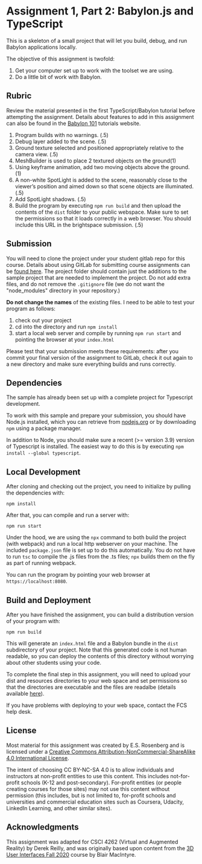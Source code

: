 # Assignment 1, Part 2: Babylon.js and TypeScript

This is a skeleton of a small project that will let you build, debug, and run Babylon applications locally.

The objective of this assignment is twofold:
1. Get your computer set up to work with the toolset we are using.
2. Do a little bit of work with Babylon.

## Rubric
Review the material presented in the first TypeScript/Babylon tutorial before attempting the assignment. Details about features to add in this assignment can also be found in the [Babylon 101](https://doc.babylonjs.com/babylon101/) tutorials website.

1. Program builds with no warnings. (.5)
2. Debug layer added to the scene. (.5)
3. Ground texture selected and positioned appropriately relative to the camera view. (.5)
4. MeshBuilder is used to place 2 textured objects on the ground(1)
5. Using keyframe animation, add two moving objects above the ground. (1)
6. A non-white SpotLight is added to the scene, reasonably close to the viewer’s position and aimed down so that scene objects are illuminated. (.5)
7. Add SpotLight shadows. (.5)
8. Build the program by executing `npm run build` and then upload the contents of the `dist` folder to your public webspace.  Make sure to set the permissions so that it loads correctly in a web browser.  You should include this URL in the brightspace submission. (.5)

## Submission

You will need to clone the project under your student gitlab repo for this course. Details about using GitLab for submitting course assignments can be [found here](https://helpdesk.cs.dal.ca/gitlab). The project folder should contain just the additions to the sample project that are needed to implement the project.  Do not add extra files, and do not remove the `.gitignore` file (we do not want the "node_modules" directory in your repository.)

**Do not change the names** of the existing files.  I need to be able to test your program as follows:

1. check out your project 
2. cd into the directory and run ```npm install```
3. start a local web server and compile by running ```npm run start``` and pointing the browser at your ```index.html```

Please test that your submission meets these requirements: after you commit your final version of the assignment to GitLab, check it out again to a new directory and make sure everything builds and runs correctly.

## Dependencies

The sample has already been set up with a complete project for Typescript development.

To work with this sample and prepare your submission, you should have Node.js installed, which you can retrieve from [nodejs.org](http://nodejs.org) or by downloading `npm` using a package manager.

In addition to Node, you should make sure a recent (>= version 3.9) version of Typescript is installed.  The easiest way to do this is by executing `npm install --global typescript`.

## Local Development 

After cloning and checking out the project, you need to initialize by pulling the dependencies with:
```
npm install
```

After that, you can compile and run a server with:
```
npm run start
```

Under the hood, we are using the `npx` command to both build the project (with webpack) and run a local http webserver on your machine.  The included ```package.json``` file is set up to do this automatically.  You do not have to run ```tsc``` to compile the .js files from the .ts files;  ```npx``` builds them on the fly as part of running webpack.

You can run the program by pointing your web browser at ```https://localhost:8080```.

## Build and Deployment

After you have finished the assignment, you can build a distribution version of your program with:

```
npm run build
```

This will generate an `index.html` file and a Babylon bundle in the `dist` subdirectory of your project.  Note that this generated code is not human readable, so you can deploy the contents of this directory without worrying about other students using your code.

To complete the final step in this assignment, you will need to upload your dist and resources directories to your web space and set permissions so that the directories are executable and the files are readalbe (details available [here](https://web.cs.dal.ca/uploading)).

If you have problems with deploying to your web space, contact the FCS help desk.  

## License

Most material for this assignment was created by E.S. Rosenberg and is licensed under a [Creative Commons Attribution-NonCommercial-ShareAlike 4.0 International License](http://creativecommons.org/licenses/by-nc-sa/4.0/).

The intent of choosing CC BY-NC-SA 4.0 is to allow individuals and instructors at non-profit entities to use this content.  This includes not-for-profit schools (K-12 and post-secondary). For-profit entities (or people creating courses for those sites) may not use this content without permission (this includes, but is not limited to, for-profit schools and universities and commercial education sites such as Coursera, Udacity, LinkedIn Learning, and other similar sites).   

## Acknowledgments

This assignment was adapted for CSCI 4262 (Virtual and Augmented Reality) by Derek Reilly, and was originally based upon content from the [3D User Interfaces Fall 2020](https://github.blairmacintyre.me/3dui-class-f20) course by Blair MacIntyre.
